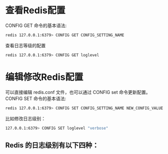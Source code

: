# 查看Redis配置
CONFIG GET 命令的基本语法:
````sh
redis 127.0.0.1:6379> CONFIG GET CONFIG_SETTING_NAME
````
查看日志等级的配置
````sh
redis 127.0.0.1:6379> CONFIG GET loglevel
````
# 编辑修改Redis配置
可以直接编辑 redis.conf 文件，也可以通过 CONFIG set 命令更新配置。  
CONFIG SET 命令的基本语法:
````sh
redis 127.0.0.1:6379> CONFIG SET CONFIG_SETTING_NAME NEW_CONFIG_VALUE
````
比如修改日志级别：
````sh
127.0.0.1:6379> CONFIG SET loglevel "verbose"
````
Redis 的日志级别有以下四种：
- 